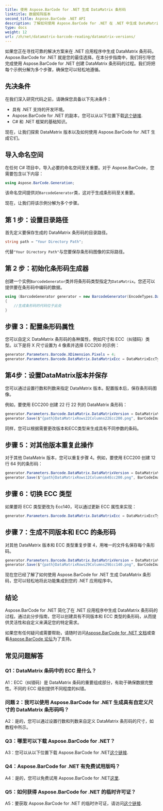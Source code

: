 ```yaml
---
title: 使用 Aspose.BarCode for .NET 生成 DataMatrix 条形码
linktitle: 数据矩阵版本
second_title: Aspose.BarCode .NET API
description: 了解如何使用 Aspose.BarCode for .NET 在 .NET 中生成 DataMatrix 条形码。自定义尺寸、ECC 支持等等。
type: docs
weight: 12
url: /zh/net/datamatrix-barcode-reading/datamatrix-versions/
---
```

如果您正在寻找可靠的解决方案来在 .NET 应用程序中生成 DataMatrix 条形码，Aspose.BarCode for .NET 就是您的最佳选择。在本分步指南中，我们将引导您完成使用 Aspose.BarCode for .NET 创建 DataMatrix 条形码的过程。我们将把每个示例分解为多个步骤，确保您可以轻松地遵循。

## 先决条件

在我们深入研究代码之前，请确保您具备以下先决条件：
- 具有 .NET 支持的开发环境。
- Aspose.BarCode for .NET 的副本，您可以从以下位置下载[这个链接](https://releases.aspose.com/barcode/net/).
- C# 和 .NET 框架的基础知识。

现在，让我们探索 DataMatrix 版本以及如何使用 Aspose.BarCode for .NET 生成它们。

## 导入命名空间

在任何 C# 项目中，导入必要的命名空间至关重要。对于 Aspose.BarCode，您需要包含以下内容：

```csharp
using Aspose.BarCode.Generation;
```

该命名空间提供对`BarcodeGenerator`类，这对于生成条形码至关重要。

现在，让我们将该示例分解为多个步骤。

## 第 1 步：设置目录路径

首先定义要保存生成的 DataMatrix 条形码的目录路径。

```csharp
string path = "Your Directory Path";
```

代替`"Your Directory Path"`与您要保存条形码图像的实际路径。

## 第 2 步：初始化条形码生成器

创建一个实例`BarcodeGenerator`类并将条形码类型指定为`DataMatrix`。您还可以提供要在条形码中编码的数据。

```csharp
using (BarcodeGenerator generator = new BarcodeGenerator(EncodeTypes.DataMatrix, "Åspóse.Barcóde©"))
{
    //生成条形码的代码位于此处
}
```

## 步骤 3：配置条形码属性

您可以自定义 DataMatrix 条形码的各种属性，例如尺寸和 ECC（纠错码）类型。以下是将 X 尺寸设置为 4 像素并选择 ECC200 的示例：

```csharp
generator.Parameters.Barcode.XDimension.Pixels = 4;
generator.Parameters.Barcode.DataMatrix.DataMatrixEcc = DataMatrixEccType.Ecc200;
```

## 第4步：设置DataMatrix版本并保存

您可以通过设置行数和列数来指定 DataMatrix 版本。配置版本后，保存条形码图像。

例如，要使用 ECC200 创建 22 行 22 列的 DataMatrix 条形码：

```csharp
generator.Parameters.Barcode.DataMatrix.DataMatrixVersion = DataMatrixVersion.ECC200_22x22;
generator.Save($"{path}DataMatrixRows22Columns22Ecc200.png", BarCodeImageFormat.Png);
```

同样，您可以根据需要更改版本和ECC类型来生成具有不同参数的条码。

## 步骤 5：对其他版本重复此操作

对于其他 DataMatrix 版本，您可以重复步骤 4。例如，要使用 ECC200 创建 12 行 64 列的条形码：

```csharp
generator.Parameters.Barcode.DataMatrix.DataMatrixVersion = DataMatrixVersion.DMRE_12x64;
generator.Save($"{path}DataMatrixRows12Columns64Ecc200.png", BarCodeImageFormat.Png);
```

## 步骤 6：切换 ECC 类型

如果要将 ECC 类型更改为 Ecc140，可以通过更新 ECC 属性来实现：

```csharp
generator.Parameters.Barcode.DataMatrix.DataMatrixEcc = DataMatrixEccType.Ecc140;
```

## 步骤 7：生成不同版本和 ECC 的条形码

对其他 DataMatrix 版本和 ECC 类型重复步骤 4，用唯一的文件名保存每个条形码。

```csharp
generator.Parameters.Barcode.DataMatrix.DataMatrixVersion = DataMatrixVersion.ECC000_140_29x29;
generator.Save($"{path}DataMatrixRows29Columns29Ecc140.png", BarCodeImageFormat.Png);
```

现在您已经了解了如何使用 Aspose.BarCode for .NET 生成 DataMatrix 条形码，您可以轻松地将此功能集成到您的 .NET 应用程序中。

## 结论

Aspose.BarCode for .NET 简化了在 .NET 应用程序中生成 DataMatrix 条形码的过程。通过此分步指南，您可以创建具有不同版本和 ECC 类型的条形码，从而提供灵活性和自定义来满足您的特定需求。

如果您有任何疑问或需要帮助，请随时访问[Aspose.BarCode for .NET 文档](https://reference.aspose.com/barcode/net/)或查看[Aspose.BarCode 论坛](https://forum.aspose.com/c/barcode/13)为了支持。

## 常见问题解答

### Q1：DataMatrix 条码中的 ECC 是什么？

A1：ECC（纠错码）是 DataMatrix 条码的重要组成部分，有助于确保数据完整性。不同的 ECC 级别提供不同程度的纠错。

### 问题 2：我可以使用 Aspose.BarCode for .NET 生成具有自定义尺寸的 DataMatrix 条形码吗？

A2：是的，您可以通过设置行数和列数来自定义 DataMatrix 条形码的尺寸，如教程中所示。

### Q3：哪里可以下载 Aspose.BarCode for .NET？

 A3：您可以从以下位置下载 Aspose.BarCode for .NET[这个链接](https://releases.aspose.com/barcode/net/).

### Q4：Aspose.BarCode for .NET 有免费试用版吗？

 A4：是的，您可以免费试用 Aspose.BarCode for .NET[这里](https://releases.aspose.com/).

### Q5：如何获得 Aspose.BarCode for .NET 的临时许可证？

 A5：要获取 Aspose.BarCode for .NET 的临时许可证，请访问[这个链接](https://purchase.aspose.com/temporary-license/).